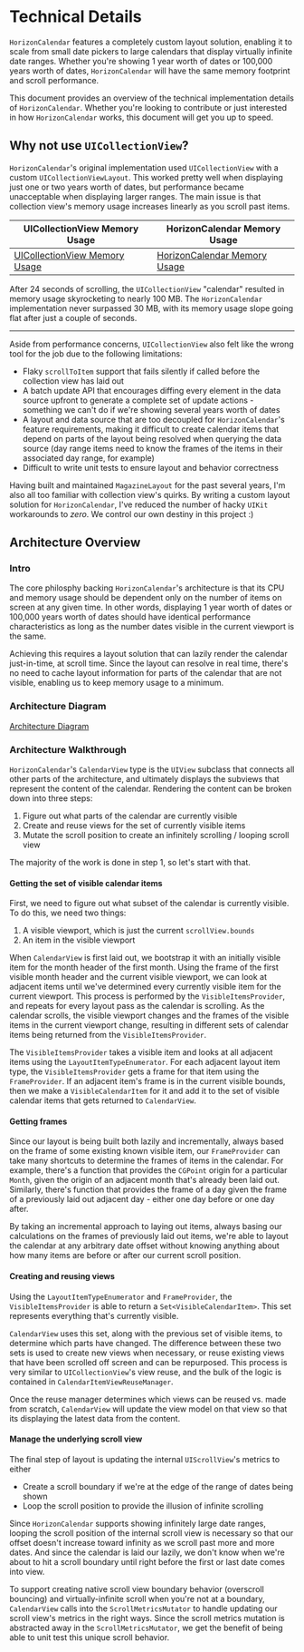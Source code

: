 #  Technical Details
`HorizonCalendar` features a completely custom layout solution, enabling it to scale from small date pickers to large calendars that display virtually infinite date ranges. Whether you're showing 1 year worth of dates or 100,000 years worth of dates, `HorizonCalendar` will have the same memory footprint and scroll performance.

This document provides an overview of the technical implementation details of `HorizonCalendar`. Whether you're looking to contribute or just interested in how `HorizonCalendar` works, this document will get you up to speed.

## Why not use `UICollectionView`?
`HorizonCalendar`'s original implementation used `UICollectionView` with a custom `UICollectionViewLayout`. This worked pretty well when displaying just one or two years worth of dates, but performance became unacceptable when displaying larger ranges. The main issue is that collection view's memory usage increases linearly as you scroll past items.

| UICollectionView Memory Usage | HorizonCalendar Memory Usage |
| ---- | ---- |
| [UICollectionView Memory Usage](Images/collection_view_memory_usage.gif) | [HorizonCalendar Memory Usage](Images/horizon_calendar_memory_usage.gif) |

After 24 seconds of scrolling, the `UICollectionView` "calendar" resulted in memory usage skyrocketing to nearly 100 MB. The `HorizonCalendar` implementation never surpassed 30 MB, with its memory usage slope going flat after just a couple of seconds.

----

Aside from performance concerns, `UICollectionView` also felt like the wrong tool for the job due to the following limitations:

- Flaky `scrollToItem` support that fails silently if called before the collection view has laid out
- A batch update API that encourages diffing every element in the data source upfront to generate a complete set of update actions - something we can't do if we're showing several years worth of dates
- A layout and data source that are too decoupled for `HorizonCalendar`'s feature requirements, making it difficult to create calendar items that depend on parts of the layout being resolved when querying the data source (day range items need to know the frames of the items in their associated day range, for example)
- Difficult to write unit tests to ensure layout and behavior correctness

Having built and maintained `MagazineLayout` for the past several years, I'm also all too familiar with collection view's quirks. By writing a custom layout solution for `HorizonCalendar`, I've reduced the number of hacky `UIKit` workarounds to _zero_. We control our own destiny in this project :)


## Architecture Overview

### Intro

The core philosphy backing `HorizonCalendar`'s architecture is that its CPU and memory usage should be dependent only on the number of items on screen at any given time. In other words, displaying 1 year worth of dates or 100,000 years worth of dates should have identical performance characteristics as long as the number dates visible in the current viewport is the same.

Achieving this requires a layout solution that can lazily render the calendar just-in-time, at scroll time. Since the layout can resolve in real time, there's no need to cache layout information for parts of the calendar that are not visible, enabling us to keep memory usage to a minimum.

### Architecture Diagram

[Architecture Diagram](Images/architecture_overview.png)

### Architecture Walkthrough

`HorizonCalendar`'s `CalendarView` type is the `UIView` subclass that connects all other parts of the architecture, and ultimately displays the subviews that represent the content of the calendar. Rendering the content can be broken down into three steps:

1. Figure out what parts of the calendar are currently visible
2. Create and reuse views for the set of currently visible items
3. Mutate the scroll position to create an infinitely scrolling / looping scroll view

The majority of the work is done in step 1, so let's start with that.

#### Getting the set of visible calendar items

First, we need to figure out what subset of the calendar is currently visible. To do this, we need two things:

1. A visible viewport, which is just the current `scrollView.bounds`
2. An item in the visible viewport

When `CalendarView` is first laid out, we bootstrap it with an initially visible item for the month header of the first month. Using the frame of the first visible month header and the current visible viewport, we can look at adjacent items until we've determined every currently visible item for the current viewport. This process is performed by the `VisibleItemsProvider`, and repeats for every layout pass as the calendar is scrolling. As the calendar scrolls, the visible viewport changes and the frames of the visible items in the current viewport change, resulting in different sets of calendar items being returned from the `VisibleItemsProvider`.

The `VisibleItemsProvider`  takes a visible item and looks at all adjacent items using the `LayoutItemTypeEnumerator`. For each adjacent layout item type, the `VisibleItemsProvider` gets a frame for that item using the `FrameProvider`. If an adjacent item's frame is in the current visible bounds, then we make a `VisibleCalendarItem` for it and add it to the set of visible calendar items that gets returned to `CalendarView`.

#### Getting frames

Since our layout is being built both lazily and incrementally, always based on the frame of some existing known visible item, our `FrameProvider` can take many shortcuts to determine the frames of items in the calendar. For example, there's a function that provides the `CGPoint` origin for a particular `Month`, given the origin of an adjacent month that's already been laid out. Similarly, there's function that provides the frame of a day given the frame of a previously laid out adjacent day - either one day before or one day after.

By taking an incremental approach to laying out items, always basing our calculations on the frames of previously laid out items, we're able to layout the calendar at any arbitrary date offset without knowing anything about how many items are before or after our current scroll position.

#### Creating and reusing views

Using the `LayoutItemTypeEnumerator` and `FrameProvider`, the `VisibleItemsProvider` is able to return a `Set<VisibleCalendarItem>`. This set represents everything that's currently visible.

`CalendarView` uses this set, along with the previous set of visible items, to determine which parts have changed. The difference between these two sets is used to create new views when necessary, or reuse existing views that have been scrolled off screen and can be repurposed. This process is very similar to `UICollectionView`'s view reuse, and the bulk of the logic is contained in `CalendarItemViewReuseManager`.

Once the reuse manager determines which views can be reused vs. made from scratch, `CalendarView` will update the view model on that view so that its displaying the latest data from the content.

#### Manage the underlying scroll view

The final step of layout is updating the internal `UIScrollView`'s metrics to either

- Create a scroll boundary if we're at the edge of the range of dates being shown
- Loop the scroll position to provide the illusion of infinite scrolling

Since `HorizonCalendar` supports showing infinitely large date ranges, looping the scroll position of the internal scroll view is necessary so that our offset doesn't increase toward infinity as we scroll past more and more dates. And since the calendar is laid our lazily, we don't know when we're about to hit a scroll boundary until right before the first or last date comes into view.

To support creating native scroll view boundary behavior (overscroll bouncing) and virtually-infinite scroll when you're not at a boundary, `CalendarView` calls into the `ScrollMetricsMutator` to handle updating our scroll view's metrics in the right ways. Since the scroll metrics mutation is abstracted away in the `ScrollMetricsMutator`, we get the benefit of being able to unit test this unique scroll behavior.

